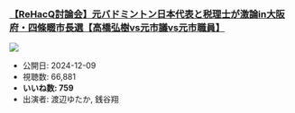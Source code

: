 ### [【ReHacQ討論会】元バドミントン日本代表と税理士が激論in大阪府・四條畷市長選【高橋弘樹vs元市議vs元市職員】](https://www.youtube.com/watch?v=TgrMZgu-kxU)
[![](https://img.youtube.com/vi/TgrMZgu-kxU/sddefault.jpg)](https://www.youtube.com/watch?v=TgrMZgu-kxU)
-   公開日: 2024-12-09
-   視聴数: 66,881
-   **いいね数: 759**
-   出演者: 渡辺ゆたか, 銭谷翔
